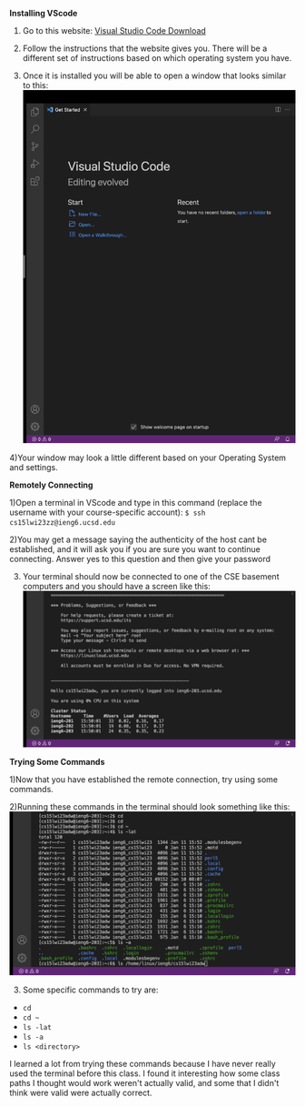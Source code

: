 **Installing VScode**

1) Go to this website: [Visual Studio Code Download](https://code.visualstudio.com/)

2) Follow the instructions that the website gives you. There will be a different set of instructions based on which operating system you have. 

3) Once it is installed you will be able to open a window that looks similar to this:
![Image](vscode.png)

4)Your window may look a little different based on your Operating System and settings.

**Remotely Connecting**

1)Open a terminal in VScode and type in this command (replace the username with your course-specific account): ```$ ssh cs15lwi23zz@ieng6.ucsd.edu```

2)You may get a message saying the authenticity of the host cant be established, and it will ask you if you are sure you want to continue connecting. Answer yes to this question and then give your password

3) Your terminal should now be connected to one of the CSE basement computers and you should have a screen like this:
![Image](remote.png)

**Trying Some Commands**

1)Now that you have established the remote connection, try using some commands. 

2)Running these commands in the terminal should look something like this:
![Image](terminal.png)

3) Some specific commands to try are:
- ```cd```
- ```cd ~```
- ```ls -lat```
- ```ls -a```
- ```ls <directory>```

I learned a lot from trying these commands because I have never really used the terminal before this class. I found it interesting how some class paths I thought would work weren't actually valid, and some that I didn't think were valid were actually correct.
  
  
